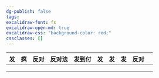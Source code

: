 ```yaml
---
dg-publish: false
tags: 
excalidraw-font: fs
excalidraw-open-md: true
excalidraw-css: "background-color: red;"
cssclasses: []
---
```



| 发   | 疯   | 反对  | 反对法 | 发到付 | 发   | 发   | 发   | 反对  |     |
| --- | --- | --- | --- | --- | --- | --- | --- | --- | --- |
|     |     |     |     |     |     |     |     |     |     |
|     |     |     |     |     |     |     |     |     |     |
|     |     |     |     |     |     |     |     |     |     |
